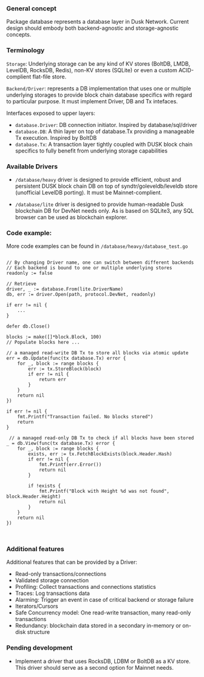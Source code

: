 ### General concept
Package database represents a database layer in Dusk Network. Current design should embody both backend-agnostic and storage-agnostic concepts.

###  Terminology

`Storage`: Underlying storage can be any kind of KV stores (BoltDB, LMDB, LevelDB, RocksDB, Redis), non-KV stores (SQLite) or even a custom ACID-complient flat-file store.

`Backend/Driver`: represents a DB implementation that uses one or multiple underlying storages to provide block chain database specifics with regard to particular purpose. It must implement Driver, DB and Tx intefaces.

Interfaces exposed to upper layers:

- `database.Driver`: DB connection initiator. Inspired by database/sql/driver
- `database.DB`: A thin layer on top of database.Tx providing a manageable Tx execution. Inspired by BoltDB
- `database.Tx`: A transaction layer tightly coupled with DUSK block chain specifics to fully benefit from underlying storage capabilities


### Available Drivers

- `/database/heavy` driver is designed to provide efficient, robust and persistent DUSK block chain DB on top of syndtr/goleveldb/leveldb store (unofficial LevelDB porting). It must be Mainnet-complient.

- `/database/lite` driver is designed to provide human-readable Dusk blockchain DB for DevNet needs only. As is based on SQLite3, any SQL browser can be used as blockchain explorer.

### Code example:

More code examples can be found in `/database/heavy/database_test.go`

```

// By changing Driver name, one can switch between different backends
// Each backend is bound to one or multiple underlying stores
readonly := false

// Retrieve
driver, _ := database.From(lite.DriverName)
db, err := driver.Open(path, protocol.DevNet, readonly)

if err != nil {
	...
}

defer db.Close()

blocks := make([]*block.Block, 100)
// Populate blocks here ...

// a managed read-write DB Tx to store all blocks via atomic update
err = db.Update(func(tx database.Tx) error {
	for _, block := range blocks {
		err := tx.StoreBlock(block)
		if err != nil {
			return err
		}
	}
	return nil
})

if err != nil {
	fmt.Printf("Transaction failed. No blocks stored")
	return
}

 // a managed read-only DB Tx to check if all blocks have been stored
_ = db.View(func(tx database.Tx) error {
	for _, block := range blocks {
		exists, err := tx.FetchBlockExists(block.Header.Hash)
		if err != nil {
			fmt.Printf(err.Error())
			return nil
		}

		if !exists {
			fmt.Printf("Block with Height %d was not found", block.Header.Height)
			return nil
		}
	}
	return nil
})



```

### Additional features

Additional features that can be provided by a Driver:

- Read-only transactions/connections
- Validated storage connection
- Profiling: Collect transactions and connections statistics
- Traces: Log transactions data
- Alarming: Trigger an event in case of critical backend or storage failure
- Iterators/Cursors
- Safe Concurrency model: One read-write transaction, many read-only transactions
- Redundancy: blockchain data stored in a secondary in-memory or on-disk structure


### Pending development

- Implement a driver that uses RocksDB, LDBM or BoltDB as a KV store. This driver should serve as a second option for Mainnet needs. 